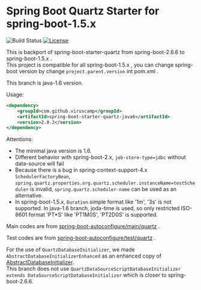 # Spring Boot Quartz Starter for spring-boot-1.5.x
![Build Status](https://github.com/viruscamp/spring-boot-starter-quartz/actions/workflows/maven.yml/badge.svg)
[![License](http://img.shields.io/:license-Apache%202-red.svg)](LICENSE.txt)

This is backport of spring-boot-starter-quartz from spring-boot-2.6.6 to spring-boot-1.5.x .  
This project is compatible for all spring-boot-1.5.x , you can change spring-boot version by change `project.parent.version` int pom.xml .

This branch is java-1.6 version.

Usage:
```xml
<dependency>
	<groupId>com.github.viruscamp</groupId>
	<artifactId>spring-boot-starter-quartz-java6</artifactId>
	<version>2.0.2</version>
</dependency>
```

Attentions:
- The minimal java version is 1.6.
- Different behavior with spring-boot-2.x, `job-store-type=jdbc` without data-source will fail
- Because there is a bug in spring-context-support-4.x `SchedulerFactoryBean`,
`spring.quartz.properties.org.quartz.scheduler.instanceName=testScheduler` is invalid,
`spring.quartz.scheduler-name` can be used as an alternative.
- In spring-boot-1.5.x, `Duration` simple format like '1m', '3s' is not supported.
In java-1.6 branch, joda-time is used, so only restricted ISO-8601 format 'PT*S' like 'PT1M0S', 'PT2D0S' is supported.

Main codes are from [spring-boot-autoconfigure/main/quartz](https://github.com/spring-projects/spring-boot/tree/v2.6.6/spring-boot-project/spring-boot-autoconfigure/src/main/java/org/springframework/boot/autoconfigure/quartz) .

Test codes are from [spring-boot-autoconfigure/test/quartz](https://github.com/spring-projects/spring-boot/tree/v2.6.6/spring-boot-project/spring-boot-autoconfigure/src/test/java/org/springframework/boot/autoconfigure/quartz) .

For the use of `QuartzDatabaseInitializer`, we made `AbstractDatabaseInitializerEnhanced` as an enhanced copy of [AbstractDatabaseInitializer](https://github.com/spring-projects/spring-boot/blob/v1.5.22.RELEASE/spring-boot-autoconfigure/src/main/java/org/springframework/boot/autoconfigure/AbstractDatabaseInitializer.java).  
This branch does not use `QuartzDataSourceScriptDatabaseInitializer extends DataSourceScriptDatabaseInitializer` which is closer to spring-boot-2.6.6.

